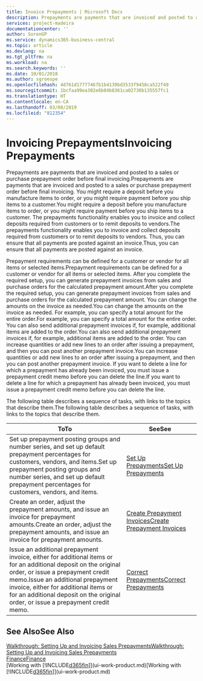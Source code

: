 ```yaml
---
title: Invoice Prepayments | Microsoft Docs
description: Prepayments are payments that are invoiced and posted to a sales or purchase prepayment order before final invoicing. You might require a deposit before you manufacture items to order, or you might require payment before you ship items to a customer. The prepayments functionality enables you to invoice and collect deposits required from customers or to remit deposits to vendors. Thus, you can ensure that all payments are posted against an invoice.
services: project-madeira
documentationcenter: ''
author: SorenGP
ms.service: dynamics365-business-central
ms.topic: article
ms.devlang: na
ms.tgt_pltfrm: na
ms.workload: na
ms.search.keywords: ''
ms.date: 10/01/2018
ms.author: sgroespe
ms.openlocfilehash: 4d761d17777467b1b4139bd3533f9458ca522f49
ms.sourcegitcommit: 1bcfaa99ea302e6b84b8361ca02730b135557fc1
ms.translationtype: HT
ms.contentlocale: en-CA
ms.lasthandoff: 03/08/2019
ms.locfileid: "812354"
---
```

# <a name="invoicing-prepayments"></a><span data-ttu-id="61491-106">Invoicing Prepayments</span><span class="sxs-lookup"><span data-stu-id="61491-106">Invoicing Prepayments</span></span>
<span data-ttu-id="61491-107">Prepayments are payments that are invoiced and posted to a sales or purchase prepayment order before final invoicing.</span><span class="sxs-lookup"><span data-stu-id="61491-107">Prepayments are payments that are invoiced and posted to a sales or purchase prepayment order before final invoicing.</span></span> <span data-ttu-id="61491-108">You might require a deposit before you manufacture items to order, or you might require payment before you ship items to a customer.</span><span class="sxs-lookup"><span data-stu-id="61491-108">You might require a deposit before you manufacture items to order, or you might require payment before you ship items to a customer.</span></span> <span data-ttu-id="61491-109">The prepayments functionality enables you to invoice and collect deposits required from customers or to remit deposits to vendors.</span><span class="sxs-lookup"><span data-stu-id="61491-109">The prepayments functionality enables you to invoice and collect deposits required from customers or to remit deposits to vendors.</span></span> <span data-ttu-id="61491-110">Thus, you can ensure that all payments are posted against an invoice.</span><span class="sxs-lookup"><span data-stu-id="61491-110">Thus, you can ensure that all payments are posted against an invoice.</span></span>  

 <span data-ttu-id="61491-111">Prepayment requirements can be defined for a customer or vendor for all items or selected items.</span><span class="sxs-lookup"><span data-stu-id="61491-111">Prepayment requirements can be defined for a customer or vendor for all items or selected items.</span></span> <span data-ttu-id="61491-112">After you complete the required setup, you can generate prepayment invoices from sales and purchase orders for the calculated prepayment amount.</span><span class="sxs-lookup"><span data-stu-id="61491-112">After you complete the required setup, you can generate prepayment invoices from sales and purchase orders for the calculated prepayment amount.</span></span> <span data-ttu-id="61491-113">You can change the amounts on the invoice as needed.</span><span class="sxs-lookup"><span data-stu-id="61491-113">You can change the amounts on the invoice as needed.</span></span> <span data-ttu-id="61491-114">For example, you can specify a total amount for the entire order.</span><span class="sxs-lookup"><span data-stu-id="61491-114">For example, you can specify a total amount for the entire order.</span></span> <span data-ttu-id="61491-115">You can also send additional prepayment invoices if, for example, additional items are added to the order.</span><span class="sxs-lookup"><span data-stu-id="61491-115">You can also send additional prepayment invoices if, for example, additional items are added to the order.</span></span> <span data-ttu-id="61491-116">You can increase quantities or add new lines to an order after issuing a prepayment, and then you can post another prepayment invoice.</span><span class="sxs-lookup"><span data-stu-id="61491-116">You can increase quantities or add new lines to an order after issuing a prepayment, and then you can post another prepayment invoice.</span></span> <span data-ttu-id="61491-117">If you want to delete a line for which a prepayment has already been invoiced, you must issue a prepayment credit memo before you can delete the line.</span><span class="sxs-lookup"><span data-stu-id="61491-117">If you want to delete a line for which a prepayment has already been invoiced, you must issue a prepayment credit memo before you can delete the line.</span></span>  

 <span data-ttu-id="61491-118">The following table describes a sequence of tasks, with links to the topics that describe them.</span><span class="sxs-lookup"><span data-stu-id="61491-118">The following table describes a sequence of tasks, with links to the topics that describe them.</span></span>

|<span data-ttu-id="61491-119">**To**</span><span class="sxs-lookup"><span data-stu-id="61491-119">**To**</span></span>|<span data-ttu-id="61491-120">**See**</span><span class="sxs-lookup"><span data-stu-id="61491-120">**See**</span></span>|  
|------------|-------------|  
|<span data-ttu-id="61491-121">Set up prepayment posting groups and number series, and set up default prepayment percentages for customers, vendors, and items.</span><span class="sxs-lookup"><span data-stu-id="61491-121">Set up prepayment posting groups and number series, and set up default prepayment percentages for customers, vendors, and items.</span></span>|[<span data-ttu-id="61491-122">Set Up Prepayments</span><span class="sxs-lookup"><span data-stu-id="61491-122">Set Up Prepayments</span></span>](finance-set-up-prepayments.md)|
|<span data-ttu-id="61491-123">Create an order, adjust the prepayment amounts, and issue an invoice for prepayment amounts.</span><span class="sxs-lookup"><span data-stu-id="61491-123">Create an order, adjust the prepayment amounts, and issue an invoice for prepayment amounts.</span></span>|[<span data-ttu-id="61491-124">Create Prepayment Invoices</span><span class="sxs-lookup"><span data-stu-id="61491-124">Create Prepayment Invoices</span></span>](finance-how-to-create-prepayment-invoices.md)|  
|<span data-ttu-id="61491-125">Issue an additional prepayment invoice, either for additional items or for an additional deposit on the original order, or issue a prepayment credit memo.</span><span class="sxs-lookup"><span data-stu-id="61491-125">Issue an additional prepayment invoice, either for additional items or for an additional deposit on the original order, or issue a prepayment credit memo.</span></span>|[<span data-ttu-id="61491-126">Correct Prepayments</span><span class="sxs-lookup"><span data-stu-id="61491-126">Correct Prepayments</span></span>](finance-how-to-correct-prepayments.md)|  

## <a name="see-also"></a><span data-ttu-id="61491-127">See Also</span><span class="sxs-lookup"><span data-stu-id="61491-127">See Also</span></span>  
[<span data-ttu-id="61491-128">Walkthrough: Setting Up and Invoicing Sales Prepayments</span><span class="sxs-lookup"><span data-stu-id="61491-128">Walkthrough: Setting Up and Invoicing Sales Prepayments</span></span>](walkthrough-setting-up-and-invoicing-sales-prepayments.md)  
[<span data-ttu-id="61491-129">Finance</span><span class="sxs-lookup"><span data-stu-id="61491-129">Finance</span></span>](finance.md)  
<span data-ttu-id="61491-130">[Working with [!INCLUDE[d365fin](includes/d365fin_md.md)]](ui-work-product.md)</span><span class="sxs-lookup"><span data-stu-id="61491-130">[Working with [!INCLUDE[d365fin](includes/d365fin_md.md)]](ui-work-product.md)</span></span>
